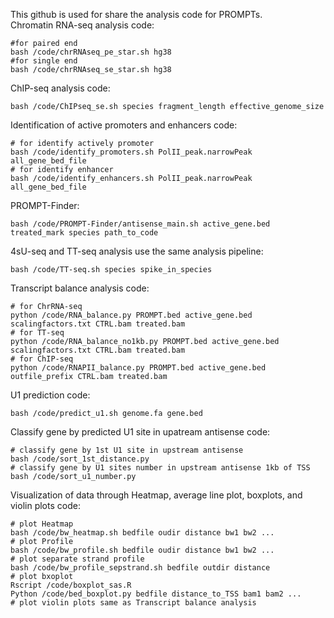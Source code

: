 This github is used for share the analysis code for PROMPTs.   
Chromatin RNA-seq analysis code:
```
#for paired end
bash /code/chrRNAseq_pe_star.sh hg38
#for single end
bash /code/chrRNAseq_se_star.sh hg38
```
ChIP-seq analysis code:
```
bash /code/ChIPseq_se.sh species fragment_length effective_genome_size
```
Identification of active promoters and enhancers code:
```
# for identify actively promoter
bash /code/identify_promoters.sh PolII_peak.narrowPeak all_gene_bed_file
# for identify enhancer
bash /code/identify_enhancers.sh PolII_peak.narrowPeak all_gene_bed_file
```
PROMPT-Finder:
```
bash /code/PROMPT-Finder/antisense_main.sh active_gene.bed treated_mark species path_to_code
```
4sU-seq and TT-seq analysis use the same analysis pipeline:
```
bash /code/TT-seq.sh species spike_in_species
```
Transcript balance analysis code:
```
# for ChrRNA-seq
python /code/RNA_balance.py PROMPT.bed active_gene.bed scalingfactors.txt CTRL.bam treated.bam
# for TT-seq
python /code/RNA_balance_no1kb.py PROMPT.bed active_gene.bed scalingfactors.txt CTRL.bam treated.bam
# for ChIP-seq
python /code/RNAPII_balance.py PROMPT.bed active_gene.bed outfile_prefix CTRL.bam treated.bam 
```
U1 prediction code:
```
bash /code/predict_u1.sh genome.fa gene.bed
```
Classify gene by predicted U1 site in upatream antisense code:
```
# classify gene by 1st U1 site in upstream antisense
bash /code/sort_1st_distance.py
# classify gene by U1 sites number in upstream antisense 1kb of TSS
bash /code/sort_u1_number.py
```
Visualization of data through Heatmap, average line plot, boxplots, and violin plots code:
```
# plot Heatmap
bash /code/bw_heatmap.sh bedfile oudir distance bw1 bw2 ...
# plot Profile
bash /code/bw_profile.sh bedfile oudir distance bw1 bw2 ...
# plot separate strand profile
bash /code/bw_profile_sepstrand.sh bedfile outdir distance
# plot bxoplot
Rscript /code/boxplot_sas.R
Python /code/bed_boxplot.py bedfile distance_to_TSS bam1 bam2 ...
# plot violin plots same as Transcript balance analysis 
```

